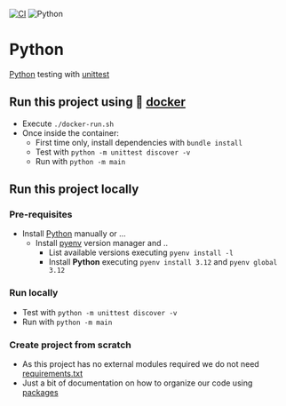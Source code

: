 [![CI](https://github.com/rogervinas/tests-everywhere/actions/workflows/python.yml/badge.svg)](https://github.com/rogervinas/tests-everywhere/actions/workflows/python.yml)
![Python](https://img.shields.io/badge/Python-3.12-blue?labelColor=black)

# Python

[Python](https://www.python.org/) testing with [unittest](https://docs.python.org/3/library/unittest.html)

## Run this project using 🐳 [docker](https://www.docker.com/)
* Execute `./docker-run.sh`
* Once inside the container:
    * First time only, install dependencies with `bundle install`
    * Test with `python -m unittest discover -v`
    * Run with `python -m main`

## Run this project locally

### Pre-requisites
* Install [Python](https://www.python.org/downloads/) manually or ...
    * Install [pyenv](https://github.com/pyenv/pyenv) version manager and ..
        * List available versions executing `pyenv install -l`
        * Install **Python** executing `pyenv install 3.12` and `pyenv global 3.12`

### Run locally
* Test with `python -m unittest discover -v`
* Run with `python -m main`

### Create project from scratch
* As this project has no external modules required we do not need [requirements.txt](https://pip.pypa.io/en/stable/reference/requirements-file-format/)
* Just a bit of documentation on how to organize our code using [packages](https://docs.python.org/3/tutorial/modules.html#packages)

